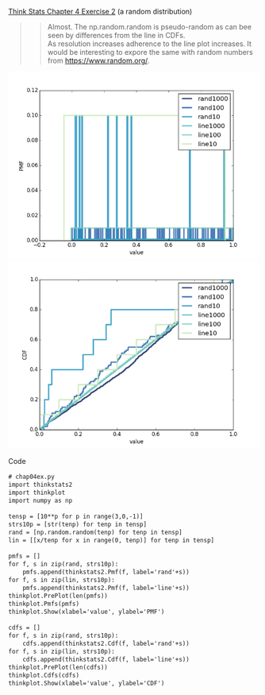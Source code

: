[Think Stats Chapter 4 Exercise 2](http://greenteapress.com/thinkstats2/html/thinkstats2005.html#toc41) (a random distribution)

>> Almost. The np.random.random is pseudo-random as can bee seen by differences from the line in CDFs.  
As resolution increases adherence to the line plot increases.
It would be interesting to expore the same with random numbers from <https://www.random.org/>.

![chap04ex2pmfimg](chap04ex2pmf.png)<br/>
![chap04ex2cdfimg](chap04ex2cdf.png)

Code

    # chap04ex.py
    import thinkstats2
    import thinkplot
    import numpy as np
    
    tensp = [10**p for p in range(3,0,-1)]
    strs10p = [str(tenp) for tenp in tensp]
    rand = [np.random.random(tenp) for tenp in tensp]
    lin = [[x/tenp for x in range(0, tenp)] for tenp in tensp]
    
    pmfs = []
    for f, s in zip(rand, strs10p):
        pmfs.append(thinkstats2.Pmf(f, label='rand'+s))
    for f, s in zip(lin, strs10p):
        pmfs.append(thinkstats2.Pmf(f, label='line'+s))
    thinkplot.PrePlot(len(pmfs))
    thinkplot.Pmfs(pmfs)
    thinkplot.Show(xlabel='value', ylabel='PMF')
    
    cdfs = []
    for f, s in zip(rand, strs10p):
        cdfs.append(thinkstats2.Cdf(f, label='rand'+s))
    for f, s in zip(lin, strs10p):
        cdfs.append(thinkstats2.Cdf(f, label='line'+s))
    thinkplot.PrePlot(len(cdfs))
    thinkplot.Cdfs(cdfs)
    thinkplot.Show(xlabel='value', ylabel='CDF')
